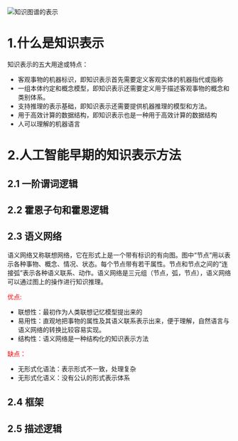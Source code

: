 ![知识图谱的表示](https://gitee.com/chengbo123/images/raw/master/%E7%9F%A5%E8%AF%86%E5%9B%BE%E8%B0%B1%E7%9A%84%E8%A1%A8%E7%A4%BA.png)

# 1.什么是知识表示

知识表示的五大用途或特点：

* 客观事物的机器标识，即知识表示首先需要定义客观实体的机器指代或指称
* 一组本体约定和概念模型，即知识表示还需要定义用于描述客观事物的概念和类别体系。
* 支持推理的表示基础，即知识表示还需要提供机器推理的模型和方法。
* 用于高效计算的数据结构，即知识表示也是一种用于高效计算的数据结构
* 人可以理解的机器语言

# 2.人工智能早期的知识表示方法

## 2.1 一阶谓词逻辑

## 2.2 霍恩子句和霍恩逻辑

## 2.3 语义网络

语义网络又称联想网络，它在形式上是一个带有标识的有向图。图中“节点”用以表示各种事物、概念、情况、状态。每个节点带有若干属性。节点和节点之间的“连接弧”表示各种语义联系、动作。语义网络是三元组（节点，弧，节点），语义网络可以通过图上的操作进行知识推理。

<font color='red'>优点:</font>

* 联想性：最初作为人类联想记忆模型提出来的
* 易用性：直观地把事物的属性及其语义联系表示出来，便于理解，自然语言与语义网络的转换比较容易实现。
* 结构性：语义网络是一种结构化的知识表示方法

<font color='red'>缺点：</font>

* 无形式化语法：表示形式不一致，处理复杂
* 无形式化语义：没有公认的形式表示体系

## 2.4 框架

## 2.5 描述逻辑

